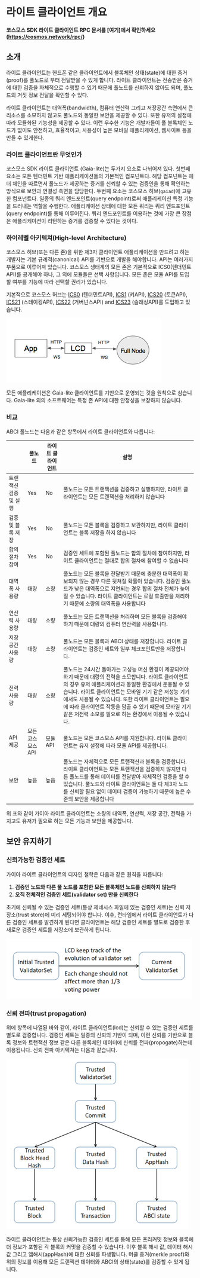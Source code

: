 # 라이트 클라이언트 개요

**코스모스 SDK 라이트 클라이언트 RPC 문서를 [여기]에서 확인하세요(https://cosmos.network/rpc/)**

## 소개

라이트 클라이언트는 핸드폰 같은 클라이언트에서 블록체인 상태(state)에 대한 증거(proof)를 풀노드로 부터 전달받을 수 있게 합니다. 라이트 클라이언트는 전송받은 증거에 대한 검증을 자체적으로 수행할 수 있기 때문에 풀노드를 신뢰하지 않아도 되며, 풀노드의 거짓 정보 전달을 확인할 수 있다. 

라이트 클라이언트는 대역폭(bandwidth), 컴퓨터 연산력 그리고 저장공간 측면에서 큰 리소스를 소모하지 않고도 풀노드와 동일한 보안을 제공할 수 있다. 또한 유저의 설정에 따라 모듈화된 기능성을 제공할 수 있다. 이런 우수한 기능은 개발자들이 풀 블록체인 노드가 없이도 안전하고, 효율적이고, 사용성이 높은 모바일 애플리케이션, 웹사이트 등을 만들 수 있게한다.

### 라이트 클라이언트란 무엇인가

코스모스 SDK 라이트 클라이언트 (Gaia-lite)는 두가지 요소로 나뉘어져 있다. 첫번째 요소는 모든 텐더민트 기반 애플리케이션들의 기본적인 컴포넌트다. 해당 컴포넌트는 헤더 체인을 따르면서 풀노드가 제공하는 증거를 신뢰할 수 있는 검증인을 통해 확인하는 방식으로 보안과 연결성 측면을 담당한다. 두번째 요소는 코스모스 허브(`gaiad`)에 고유한 컴포넌트다. 일종의 쿼리 엔드포인트(query endpoint)로써 애플리케이션 특정 기능을 드러내는 역할을 수행한다. 애플리케이션 상태에 대한 모든 쿼리는 쿼리 엔드포인트(query endpoint)를 통해 이루어진다. 쿼리 엔드포인트를 이용하는 것에 가장 큰 장점은 애플리케이션이 리턴하는 증거를 검증할 수 있다는 것이다.

### 하이레벨 아키텍쳐(High-level Architecture)

코스모스 허브(또는 다른 존)을 위한 제3자 클라이언트 애플리케이션을 만드려고 하는 개발자는 기본 규례적(canonical) API를 기반으로 개발을 해야합니다. API는 여러가지 부품으로 이루어져 있습니다. 코스모스 생태계의 모든 존은 기본적으로 ICS0(텐더민트API)를 공개해야 하나, 그 외에 모듈들은 선택 사항입니다. 모든 존은 모듈 API를 도입할 여부를 기능에 따라 선택할 권리가 있습니다.

기본적으로 코스모스 허브는 [ICS0](https://cosmos.network/rpc/#/ICS0) (텐더민트API), [ICS1](https://cosmos.network/rpc/#/ICS1) (키API), [ICS20](https://cosmos.network/rpc/#/ICS20) (토큰API), [ICS21](https://cosmos.network/rpc/#/ICS21) (스테이킹API),
[ICS22](https://cosmos.network/rpc/#/ICS22) (거버넌스API) and [ICS23](https://cosmos.network/rpc/#/ICS23) (슬래싱API)를 도입하고 있습니다.

![high-level](./pics/high-level.png)

모든 애플리케이션은 Gaia-lite 클라이언트를 기반으로 운영되는 것을 원칙으로 삼습니다. Gaia-lite 외의 소프트웨어는 특정 존 API에 대한 안정성을 보장하지 않습니다.

### 비교

ABCI 풀노드는 다음과 같은 항목에서 라이트 클라이언트와 다릅니다:

|| 풀노드 | 라이트 클라이언트 | 설명|
|-| ------------- | ----- | -------------- |
| 트랜잭션 검증 및 실행|Yes|No|풀노드는 모든 트랜잭션을 검증하고 실행하지만, 라이트 클라이언트는 모든 트랜잭션을 처리하지 않습니다|
| 검증 및 블록 저장|Yes|No|풀노드는 모든 블록을 검증하고 보관하지만, 라이트 클라이언트는 블록 저장을 하지 않습니다|
| 합의 절차 참여| Yes|No|검증인 세트에 포함된 풀노드는 합의 절차에 참여하지만, 라이트 클라이언트는 절대로 합의 절차에 참여할 수 없습니다|
| 대역폭 사용량|대량|소량|풀노드는 모든 블록을 전달받기 때문에 충분한 대역폭이 확보되지 않는 경우 다른 뒷쳐질 확률이 있습니다. 검증인 풀노드가 낮은 대역폭으로 지연되는 경우 합의 절차 전체가 늦어질 수 있습니다. 라이트 클라이언트는 로컬 호출만을 처리하기 때문에 소량의 대역폭을 사용합니다|
| 연산력 사용량|대량|소량|풀노드는 모든 트랜잭션을 처리하며 모든 블록을 검증해야 하기 때문에 대량의 컴퓨터 연산력을 사용합니다.|
| 저장 공간 사용량|대량|소량|풀노드는 모든 블록과 ABCI 상태를 저장합니다. 라이트 클라이언트는 검증인 세트와 일부 체크포인트만을 저장합니다.|
| 전력 사용량|대량|소량|풀노드는 24시간 돌아가는 고성능 머신 환경이 제공되어야 하기 때문에 대량의 전력을 소모합니다. 라이트 클라이언트의 경우 유저 애플리케이션과 동일한 환경에서 운용될 수 있습니다. 라이트 클라이언트는 모바일 기기 같은 저성능 기기에서도 사용될 수 있습니다. 또한 라이트 클라이언트는 필요에 따라 클라이언트 작동을 맘출 수 있기 때문에 모바일 기기 같은 저전력 소모를 필요로 하는 환경에서 이용될 수 있습니다.|
| API 제공|모든 코스모스 API|모듈 API|풀노드는 모든 코스모스 API를 지원합니다. 라이트 클라이언트는 유저 설정에 따라 모듈 API를 제공합니다.|
| 보안|높음|높음|풀노드는 자체적으로 모든 트랜잭션과 블록을 검증합니다. 라이트 클라이언트는 모든 트랜잭션을 검증하지 않지만 다른 풀노드를 통해 데이터를 전달받아 자체적인 검증을 할 수 있습니다. 풀노드와 라이트 클라이언트는 둘 다 제3자 노드를 신뢰할 필요 없이 데이터 검증이 가능하기 때문에 높은 수준의 보안을 제공합니다|

위 표와 같이 가이아 라이트 클라이언트는 소량의 대역폭, 연산력, 저장 공간, 전력을 가지고도  유저가 필요로 하는 모든 기능과 보안을 제공합니다.

## 보안 유지하기

### 신뢰가능한 검증인 세트

가이아 라이트 클라이언트의 디자인 철학은 다음과 같은 원칙을 따릅니다:

1. **검증인 노드와 다른 풀 노드를 포함한 모든 블록체인 노드를 신뢰하지 않는다**
2. **오직 전체적인 검증인 세트(validator set) 만을 신뢰한다**

초기에 신뢰될 수 있는 검증인 세트(통상 제네시스 파일에 있는 검증인 세트)는 신뢰 저장소(trust store)에 미리 세팅되어야 합니다. 이후, 런타임에서 라이트 클라이언트가 다른 검증인 세트를 발견하게 된다면 클라이언트는 해당 검증인 세트를 별도로 검증한 후 새로운 검증인 세트를 저장소에 보관하게 됩니다.

![validator-set-change](./pics/validatorSetChange.png)

### 신뢰 전파(trust propagation)

위에 항목에 나열된 바와 같이, 라이트 클라이언트(lcd)는 신뢰할 수 있는 검증인 세트를 별도로 검증합니다. 검증인 세트는 일종의 신뢰의 기반이 되며, 이런 신뢰를 기반으로 블록 정보와 트랜잭션 정보 같은 다른 블록체인 데이터에 신뢰를 전파(propogate)하는데 이용됩니다. 신뢰 전파 아키텍쳐는 다음과 같습니다.

![change-process](./pics/trustPropagate.png)

라이트 클라이언트는 통상 신뢰가능한 검증인 세트를 통해 모든 프리커밋 정보와 블록헤더 정보가 포함된 각 블록의 커밋을 검증할 수 있습니다. 이후 블록 해시 값, 데이터 해시 값 그리고 앱해시(appHash)에 대한 신뢰를 파생합니다. 머클 증거(merkle proof)와 위의 정보를 이용해 모든 트랜잭션 데이터와 ABCI의 상태(state)를 검증할 수 있게 됩니다.
